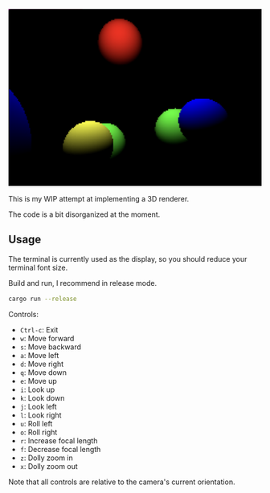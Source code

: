 ![Screenshot](screenshot.png)

This is my WIP attempt at implementing a 3D renderer.

The code is a bit disorganized at the moment.

## Usage

The terminal is currently used as the display, so you should reduce your
terminal font size.

Build and run, I recommend in release mode.
```bash
cargo run --release
```

Controls:
* `Ctrl-c`: Exit
* `w`: Move forward
* `s`: Move backward
* `a`: Move left
* `d`: Move right
* `q`: Move down
* `e`: Move up
* `i`: Look up
* `k`: Look down
* `j`: Look left
* `l`: Look right
* `u`: Roll left
* `o`: Roll right
* `r`: Increase focal length
* `f`: Decrease focal length
* `z`: Dolly zoom in
* `x`: Dolly zoom out

Note that all controls are relative to the camera's current orientation.
